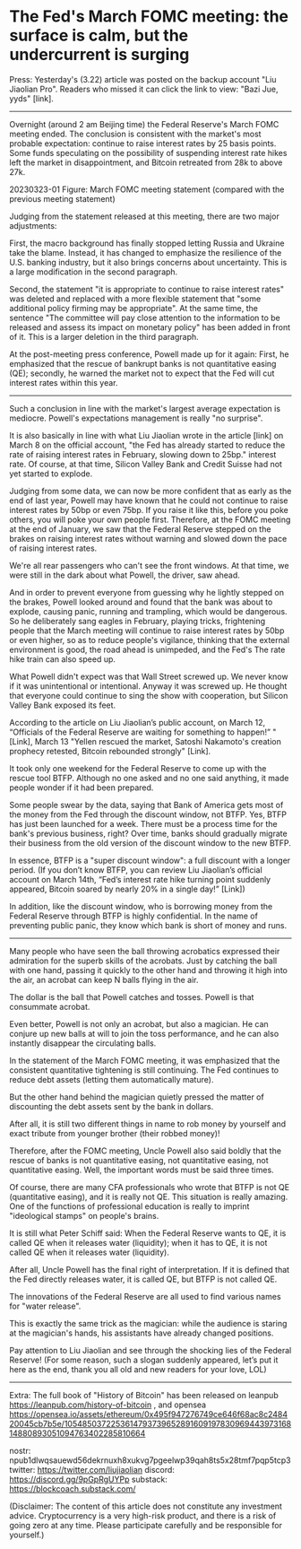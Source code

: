 # The Fed's March FOMC meeting: the surface is calm, but the undercurrent is surging

Press: Yesterday's (3.22) article was posted on the backup account "Liu Jiaolian Pro". Readers who missed it can click the link to view: "Bazi Jue, yyds" [link].

* * *

Overnight (around 2 am Beijing time) the Federal Reserve's March FOMC meeting ended. The conclusion is consistent with the market's most probable expectation: continue to raise interest rates by 25 basis points. Some funds speculating on the possibility of suspending interest rate hikes left the market in disappointment, and Bitcoin retreated from 28k to above 27k.

20230323-01
Figure: March FOMC meeting statement (compared with the previous meeting statement)

Judging from the statement released at this meeting, there are two major adjustments:

First, the macro background has finally stopped letting Russia and Ukraine take the blame. Instead, it has changed to emphasize the resilience of the U.S. banking industry, but it also brings concerns about uncertainty. This is a large modification in the second paragraph.

Second, the statement "it is appropriate to continue to raise interest rates" was deleted and replaced with a more flexible statement that "some additional policy firming may be appropriate". At the same time, the sentence "The committee will pay close attention to the information to be released and assess its impact on monetary policy" has been added in front of it. This is a larger deletion in the third paragraph.

At the post-meeting press conference, Powell made up for it again: First, he emphasized that the rescue of bankrupt banks is not quantitative easing (QE); secondly, he warned the market not to expect that the Fed will cut interest rates within this year.

* * *

Such a conclusion in line with the market's largest average expectation is mediocre. Powell's expectations management is really "no surprise".

It is also basically in line with what Liu Jiaolian wrote in the article [link] on March 8 on the official account, "the Fed has already started to reduce the rate of raising interest rates in February, slowing down to 25bp." interest rate. Of course, at that time, Silicon Valley Bank and Credit Suisse had not yet started to explode.

Judging from some data, we can now be more confident that as early as the end of last year, Powell may have known that he could not continue to raise interest rates by 50bp or even 75bp. If you raise it like this, before you poke others, you will poke your own people first. Therefore, at the FOMC meeting at the end of January, we saw that the Federal Reserve stepped on the brakes on raising interest rates without warning and slowed down the pace of raising interest rates.

We're all rear passengers who can't see the front windows. At that time, we were still in the dark about what Powell, the driver, saw ahead.

And in order to prevent everyone from guessing why he lightly stepped on the brakes, Powell looked around and found that the bank was about to explode, causing panic, running and trampling, which would be dangerous. So he deliberately sang eagles in February, playing tricks, frightening people that the March meeting will continue to raise interest rates by 50bp or even higher, so as to reduce people's vigilance, thinking that the external environment is good, the road ahead is unimpeded, and the Fed's The rate hike train can also speed up.

What Powell didn't expect was that Wall Street screwed up. We never know if it was unintentional or intentional. Anyway it was screwed up. He thought that everyone could continue to sing the show with cooperation, but Silicon Valley Bank exposed its feet.

According to the article on Liu Jiaolian’s public account, on March 12, “Officials of the Federal Reserve are waiting for something to happen!” "[Link], March 13 "Yellen rescued the market, Satoshi Nakamoto's creation prophecy retested, Bitcoin rebounded strongly" [Link].

It took only one weekend for the Federal Reserve to come up with the rescue tool BTFP. Although no one asked and no one said anything, it made people wonder if it had been prepared.

Some people swear by the data, saying that Bank of America gets most of the money from the Fed through the discount window, not BTFP. Yes, BTFP has just been launched for a week. There must be a process time for the bank's previous business, right? Over time, banks should gradually migrate their business from the old version of the discount window to the new BTFP.

In essence, BTFP is a "super discount window": a full discount with a longer period. (If you don’t know BTFP, you can review Liu Jiaolian’s official account on March 14th, “Fed’s interest rate hike turning point suddenly appeared, Bitcoin soared by nearly 20% in a single day!” [Link])

In addition, like the discount window, who is borrowing money from the Federal Reserve through BTFP is highly confidential. In the name of preventing public panic, they know which bank is short of money and runs.

* * *

Many people who have seen the ball throwing acrobatics expressed their admiration for the superb skills of the acrobats. Just by catching the ball with one hand, passing it quickly to the other hand and throwing it high into the air, an acrobat can keep N balls flying in the air.

The dollar is the ball that Powell catches and tosses. Powell is that consummate acrobat.

Even better, Powell is not only an acrobat, but also a magician. He can conjure up new balls at will to join the toss performance, and he can also instantly disappear the circulating balls.

In the statement of the March FOMC meeting, it was emphasized that the consistent quantitative tightening is still continuing. The Fed continues to reduce debt assets (letting them automatically mature).

But the other hand behind the magician quietly pressed the matter of discounting the debt assets sent by the bank in dollars.

After all, it is still two different things in name to rob money by yourself and exact tribute from younger brother (their robbed money)!

Therefore, after the FOMC meeting, Uncle Powell also said boldly that the rescue of banks is not quantitative easing, not quantitative easing, not quantitative easing. Well, the important words must be said three times.

Of course, there are many CFA professionals who wrote that BTFP is not QE (quantitative easing), and it is really not QE. This situation is really amazing. One of the functions of professional education is really to imprint "ideological stamps" on people's brains.

It is still what Peter Schiff said: When the Federal Reserve wants to QE, it is called QE when it releases water (liquidity); when it has to QE, it is not called QE when it releases water (liquidity).

After all, Uncle Powell has the final right of interpretation. If it is defined that the Fed directly releases water, it is called QE, but BTFP is not called QE.

The innovations of the Federal Reserve are all used to find various names for "water release".

This is exactly the same trick as the magician: while the audience is staring at the magician's hands, his assistants have already changed positions.

Pay attention to Liu Jiaolian and see through the shocking lies of the Federal Reserve! (For some reason, such a slogan suddenly appeared, let’s put it here as the end, thank you all old and new readers for your love, LOL)


* * *

Extra: The full book of "History of Bitcoin" has been released on leanpub https://leanpub.com/history-of-bitcoin , and opensea https://opensea.io/assets/ethereum/0x495f947276749ce646f68ac8c248420045cb7b5e/105485037225361479373965289160919783096944397316814880893051094763402285810664

nostr: npub1dlwqsauewd56dekrnuxh8xukvg7pgeelwp39qah8ts5x28tmf7pqp5tcp3
twitter: https://twitter.com/liujiaolian
discord: https://discord.gg/9pGpRgUYPp
substack: https://blockcoach.substack.com/

(Disclaimer: The content of this article does not constitute any investment advice. Cryptocurrency is a very high-risk product, and there is a risk of going zero at any time. Please participate carefully and be responsible for yourself.)
